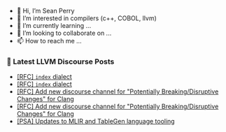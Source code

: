 - 👋 Hi, I’m Sean Perry
- 👀 I’m interested in compilers (c++, COBOL, llvm)
- 🌱 I’m currently learning ...
- 💞️ I’m looking to collaborate on ...
- 📫 How to reach me ...

<!---
s66perry/s66perry is a ✨ special ✨ repository because its `README.md` (this file) appears on your GitHub profile.
You can click the Preview link to take a look at your changes.
--->
### 📕 Latest LLVM Discourse Posts

<!-- DISCOURSE-LLVM:START -->
- [[RFC] `index` dialect](https://discourse.llvm.org/t/rfc-index-dialect/65540?page=2#post_39)
- [[RFC] `index` dialect](https://discourse.llvm.org/t/rfc-index-dialect/65540?page=2#post_38)
- [[RFC] Add new discourse channel for &quot;Potentially Breaking/Disruptive Changes&quot; for Clang](https://discourse.llvm.org/t/rfc-add-new-discourse-channel-for-potentially-breaking-disruptive-changes-for-clang/65251?page=2#post_33)
- [[RFC] Add new discourse channel for &quot;Potentially Breaking/Disruptive Changes&quot; for Clang](https://discourse.llvm.org/t/rfc-add-new-discourse-channel-for-potentially-breaking-disruptive-changes-for-clang/65251?page=2#post_32)
- [[PSA] Updates to MLIR and TableGen language tooling](https://discourse.llvm.org/t/psa-updates-to-mlir-and-tablegen-language-tooling/65683#post_1)
<!-- DISCOURSE-LLVM:END -->

